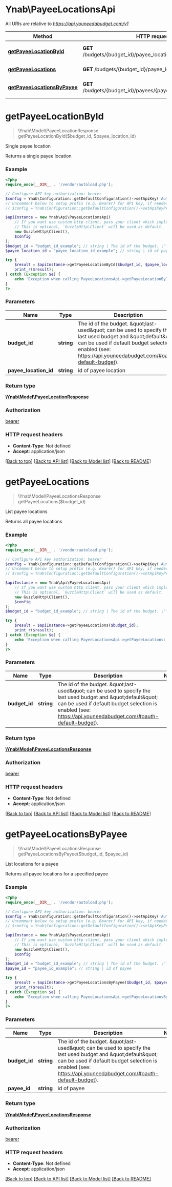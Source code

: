 # Ynab\PayeeLocationsApi

All URIs are relative to *https://api.youneedabudget.com/v1*

Method | HTTP request | Description
------------- | ------------- | -------------
[**getPayeeLocationById**](PayeeLocationsApi.md#getPayeeLocationById) | **GET** /budgets/{budget_id}/payee_locations/{payee_location_id} | Single payee location
[**getPayeeLocations**](PayeeLocationsApi.md#getPayeeLocations) | **GET** /budgets/{budget_id}/payee_locations | List payee locations
[**getPayeeLocationsByPayee**](PayeeLocationsApi.md#getPayeeLocationsByPayee) | **GET** /budgets/{budget_id}/payees/{payee_id}/payee_locations | List locations for a payee


# **getPayeeLocationById**
> \Ynab\Model\PayeeLocationResponse getPayeeLocationById($budget_id, $payee_location_id)

Single payee location

Returns a single payee location

### Example
```php
<?php
require_once(__DIR__ . '/vendor/autoload.php');

// Configure API key authorization: bearer
$config = Ynab\Configuration::getDefaultConfiguration()->setApiKey('Authorization', 'YOUR_API_KEY');
// Uncomment below to setup prefix (e.g. Bearer) for API key, if needed
// $config = Ynab\Configuration::getDefaultConfiguration()->setApiKeyPrefix('Authorization', 'Bearer');

$apiInstance = new Ynab\Api\PayeeLocationsApi(
    // If you want use custom http client, pass your client which implements `GuzzleHttp\ClientInterface`.
    // This is optional, `GuzzleHttp\Client` will be used as default.
    new GuzzleHttp\Client(),
    $config
);
$budget_id = "budget_id_example"; // string | The id of the budget. \"last-used\" can be used to specify the last used budget and \"default\" can be used if default budget selection is enabled (see: https://api.youneedabudget.com/#oauth-default-budget).
$payee_location_id = "payee_location_id_example"; // string | id of payee location

try {
    $result = $apiInstance->getPayeeLocationById($budget_id, $payee_location_id);
    print_r($result);
} catch (Exception $e) {
    echo 'Exception when calling PayeeLocationsApi->getPayeeLocationById: ', $e->getMessage(), PHP_EOL;
}
?>
```

### Parameters

Name | Type | Description  | Notes
------------- | ------------- | ------------- | -------------
 **budget_id** | **string**| The id of the budget. \&quot;last-used\&quot; can be used to specify the last used budget and \&quot;default\&quot; can be used if default budget selection is enabled (see: https://api.youneedabudget.com/#oauth-default-budget). |
 **payee_location_id** | **string**| id of payee location |

### Return type

[**\Ynab\Model\PayeeLocationResponse**](../Model/PayeeLocationResponse.md)

### Authorization

[bearer](../../README.md#bearer)

### HTTP request headers

 - **Content-Type**: Not defined
 - **Accept**: application/json

[[Back to top]](#) [[Back to API list]](../../README.md#documentation-for-api-endpoints) [[Back to Model list]](../../README.md#documentation-for-models) [[Back to README]](../../README.md)

# **getPayeeLocations**
> \Ynab\Model\PayeeLocationsResponse getPayeeLocations($budget_id)

List payee locations

Returns all payee locations

### Example
```php
<?php
require_once(__DIR__ . '/vendor/autoload.php');

// Configure API key authorization: bearer
$config = Ynab\Configuration::getDefaultConfiguration()->setApiKey('Authorization', 'YOUR_API_KEY');
// Uncomment below to setup prefix (e.g. Bearer) for API key, if needed
// $config = Ynab\Configuration::getDefaultConfiguration()->setApiKeyPrefix('Authorization', 'Bearer');

$apiInstance = new Ynab\Api\PayeeLocationsApi(
    // If you want use custom http client, pass your client which implements `GuzzleHttp\ClientInterface`.
    // This is optional, `GuzzleHttp\Client` will be used as default.
    new GuzzleHttp\Client(),
    $config
);
$budget_id = "budget_id_example"; // string | The id of the budget. \"last-used\" can be used to specify the last used budget and \"default\" can be used if default budget selection is enabled (see: https://api.youneedabudget.com/#oauth-default-budget).

try {
    $result = $apiInstance->getPayeeLocations($budget_id);
    print_r($result);
} catch (Exception $e) {
    echo 'Exception when calling PayeeLocationsApi->getPayeeLocations: ', $e->getMessage(), PHP_EOL;
}
?>
```

### Parameters

Name | Type | Description  | Notes
------------- | ------------- | ------------- | -------------
 **budget_id** | **string**| The id of the budget. \&quot;last-used\&quot; can be used to specify the last used budget and \&quot;default\&quot; can be used if default budget selection is enabled (see: https://api.youneedabudget.com/#oauth-default-budget). |

### Return type

[**\Ynab\Model\PayeeLocationsResponse**](../Model/PayeeLocationsResponse.md)

### Authorization

[bearer](../../README.md#bearer)

### HTTP request headers

 - **Content-Type**: Not defined
 - **Accept**: application/json

[[Back to top]](#) [[Back to API list]](../../README.md#documentation-for-api-endpoints) [[Back to Model list]](../../README.md#documentation-for-models) [[Back to README]](../../README.md)

# **getPayeeLocationsByPayee**
> \Ynab\Model\PayeeLocationsResponse getPayeeLocationsByPayee($budget_id, $payee_id)

List locations for a payee

Returns all payee locations for a specified payee

### Example
```php
<?php
require_once(__DIR__ . '/vendor/autoload.php');

// Configure API key authorization: bearer
$config = Ynab\Configuration::getDefaultConfiguration()->setApiKey('Authorization', 'YOUR_API_KEY');
// Uncomment below to setup prefix (e.g. Bearer) for API key, if needed
// $config = Ynab\Configuration::getDefaultConfiguration()->setApiKeyPrefix('Authorization', 'Bearer');

$apiInstance = new Ynab\Api\PayeeLocationsApi(
    // If you want use custom http client, pass your client which implements `GuzzleHttp\ClientInterface`.
    // This is optional, `GuzzleHttp\Client` will be used as default.
    new GuzzleHttp\Client(),
    $config
);
$budget_id = "budget_id_example"; // string | The id of the budget. \"last-used\" can be used to specify the last used budget and \"default\" can be used if default budget selection is enabled (see: https://api.youneedabudget.com/#oauth-default-budget).
$payee_id = "payee_id_example"; // string | id of payee

try {
    $result = $apiInstance->getPayeeLocationsByPayee($budget_id, $payee_id);
    print_r($result);
} catch (Exception $e) {
    echo 'Exception when calling PayeeLocationsApi->getPayeeLocationsByPayee: ', $e->getMessage(), PHP_EOL;
}
?>
```

### Parameters

Name | Type | Description  | Notes
------------- | ------------- | ------------- | -------------
 **budget_id** | **string**| The id of the budget. \&quot;last-used\&quot; can be used to specify the last used budget and \&quot;default\&quot; can be used if default budget selection is enabled (see: https://api.youneedabudget.com/#oauth-default-budget). |
 **payee_id** | **string**| id of payee |

### Return type

[**\Ynab\Model\PayeeLocationsResponse**](../Model/PayeeLocationsResponse.md)

### Authorization

[bearer](../../README.md#bearer)

### HTTP request headers

 - **Content-Type**: Not defined
 - **Accept**: application/json

[[Back to top]](#) [[Back to API list]](../../README.md#documentation-for-api-endpoints) [[Back to Model list]](../../README.md#documentation-for-models) [[Back to README]](../../README.md)

